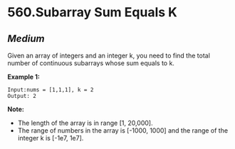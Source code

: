 560.Subarray Sum Equals K
==========

*Medium*
----------

Given an array of integers and an integer k, you need to find the total number of continuous subarrays whose sum equals to k.

**Example 1:**

    Input:nums = [1,1,1], k = 2
    Output: 2

**Note:**

* The length of the array is in range [1, 20,000].
* The range of numbers in the array is [-1000, 1000] and the range of the integer k is [-1e7, 1e7].
